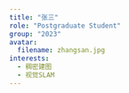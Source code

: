 ```yaml
---
title: "张三"
role: "Postgraduate Student"
group: "2023"
avatar:
  filename: zhangsan.jpg
interests:
  - 稠密建图
  - 视觉SLAM
---
```

